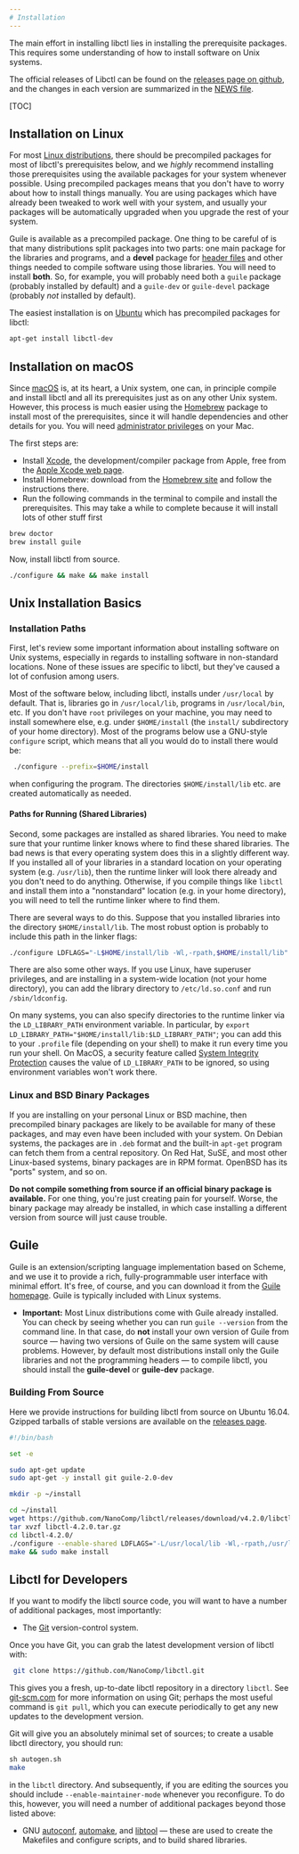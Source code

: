 ```yaml
---
# Installation
---
```


The main effort in installing libctl lies in installing the prerequisite packages. This requires some understanding of how to install software on Unix systems.

The official releases of Libctl can be found on the [releases page on github](https://github.com/NanoComp/libctl/releases), and the changes in each version are summarized in the [NEWS file](https://github.com/NanoComp/libctl/blob/master/NEWS.md).

[TOC]

Installation on Linux
-------------------------

For most [Linux distributions](https://en.wikipedia.org/wiki/Linux_distribution), there should be precompiled packages for most of libctl's prerequisites below, and we *highly* recommend installing those prerequisites using the available packages for your system whenever possible. Using precompiled packages means that you don't have to worry about how to install things manually. You are using packages which have already been tweaked to work well with your system, and usually your packages will be automatically upgraded when you upgrade the rest of your system.

Guile is available as a precompiled package. One thing to be careful of is that many distributions split packages into two parts: one main package for the libraries and programs, and a **devel** package for [header files](https://en.wikipedia.org/wiki/Header_file) and other things needed to compile software using those libraries. You will need to install **both**. So, for example, you will probably need both a `guile` package (probably installed by default) and a `guile-dev` or `guile-devel` package (probably *not* installed by default).

The easiest installation is on [Ubuntu](https://en.wikipedia.org/wiki/Ubuntu_(operating_system)) which has precompiled packages for libctl:

```sh
apt-get install libctl-dev
```

Installation on macOS 
-----------------------

Since [macOS](https://en.wikipedia.org/wiki/macOS) is, at its heart, a Unix system, one can, in principle compile and install libctl and all its prerequisites just as on any other Unix system. However, this process is much easier using the [Homebrew](https://en.wikipedia.org/wiki/Homebrew_(package_management_software)) package to install most of the prerequisites, since it will handle dependencies and other details for you. You will need [administrator privileges](http://support.apple.com/kb/PH3920) on your Mac.

The first steps are:

-   Install [Xcode](https://en.wikipedia.org/wiki/Xcode), the development/compiler package from Apple, free from the [Apple Xcode web page](https://developer.apple.com/xcode/).
-   Install Homebrew: download from the [Homebrew site](http://brew.sh/) and follow the instructions there.
-   Run the following commands in the terminal to compile and install the prerequisites. This may take a while to complete because it will install lots of other stuff first

```sh
brew doctor
brew install guile
```

Now, install libctl from source.

```sh
./configure && make && make install
```

Unix Installation Basics
------------------------

### Installation Paths

First, let's review some important information about installing software on Unix systems, especially in regards to installing software in non-standard locations. None of these issues are specific to libctl, but they've caused a lot of confusion among users.

Most of the software below, including libctl, installs under `/usr/local` by default. That is, libraries go in `/usr/local/lib`, programs in `/usr/local/bin`, etc. If you don't have `root` privileges on your machine, you may need to install somewhere else, e.g. under `$HOME/install` (the `install/` subdirectory of your home directory). Most of the programs below use a GNU-style `configure` script, which means that all you would do to install there would be:

```sh
 ./configure --prefix=$HOME/install
```

when configuring the program. The directories `$HOME/install/lib` etc. are created automatically as needed.

#### Paths for Running (Shared Libraries)

Second, some packages are installed as shared libraries. You need to make sure that your runtime linker knows where to find these shared libraries. The bad news is that every operating system does this in a slightly different way. If you installed all of your libraries in a standard location on your operating system (e.g. `/usr/lib`), then the runtime linker will look there already and you don't need to do anything.  Otherwise, if you compile things like `libctl` and install them into a "nonstandard" location (e.g. in your home directory), you will need to tell the runtime linker where to find them.

There are several ways to do this.  Suppose that you installed libraries into the directory `$HOME/install/lib`. The most robust option is probably to include this path in the linker flags:

```bash
./configure LDFLAGS="-L$HOME/install/lib -Wl,-rpath,$HOME/install/lib"   ...other flags...
```

There are also some other ways.  If you use Linux, have superuser privileges, and are installing in a system-wide location (not your home directory), you can add the library directory to `/etc/ld.so.conf` and run `/sbin/ldconfig`.

On many systems, you can also specify directories to the runtime linker via the `LD_LIBRARY_PATH` environment variable. In particular, by `export LD_LIBRARY_PATH="$HOME/install/lib:$LD_LIBRARY_PATH"`; you can add this to your `.profile` file (depending on your shell) to make it run every time you run your shell. On MacOS, a security feature called [System Integrity Protection](https://en.wikipedia.org/wiki/System_Integrity_Protection) causes the value of `LD_LIBRARY_PATH` to be ignored, so using environment variables won't work there.

### Linux and BSD Binary Packages

If you are installing on your personal Linux or BSD machine, then precompiled binary packages are likely to be available for many of these packages, and may even have been included with your system. On Debian systems, the packages are in `.deb` format and the built-in `apt-get` program can fetch them from a central repository. On Red Hat, SuSE, and most other Linux-based systems, binary packages are in RPM format.  OpenBSD has its "ports" system, and so on.

**Do not compile something from source if an official binary package is available.**  For one thing, you're just creating pain for yourself.  Worse, the binary package may already be installed, in which case installing a different version from source will just cause trouble.

Guile
-----

Guile is an extension/scripting language implementation based on Scheme, and we use it to provide a rich, fully-programmable user interface with minimal effort. It's free, of course, and you can download it from the [Guile homepage](http://www.gnu.org/software/guile/). Guile is typically included with Linux systems.

- **Important:** Most Linux distributions come with Guile already installed. You can check by seeing whether you can run `guile --version` from the command line. In that case, do **not** install your own version of Guile from source &mdash; having two versions of Guile on the same system will cause problems. However, by default most distributions install only the Guile libraries and not the programming headers &mdash; to compile libctl, you should install the **guile-devel** or **guile-dev** package.

### Building From Source

Here we provide instructions for building libctl from source on Ubuntu 16.04. Gzipped tarballs of stable versions are available on the [releases page](https://github.com/NanoComp/libctl/releases).

```bash
#!/bin/bash

set -e

sudo apt-get update
sudo apt-get -y install git guile-2.0-dev

mkdir -p ~/install

cd ~/install
wget https://github.com/NanoComp/libctl/releases/download/v4.2.0/libctl-4.2.0.tar.gz
tar xvzf libctl-4.2.0.tar.gz
cd libctl-4.2.0/
./configure --enable-shared LDFLAGS="-L/usr/local/lib -Wl,-rpath,/usr/local/lib"
make && sudo make install
```

Libctl for Developers
-------------------

If you want to modify the libctl source code, you will want to have a number of additional packages, most importantly:

-   The [Git](https://git-scm.com/) version-control system.

Once you have Git, you can grab the latest development version of libctl with:

```sh
 git clone https://github.com/NanoComp/libctl.git
```

This gives you a fresh, up-to-date libctl repository in a directory `libctl`. See [git-scm.com](https://git-scm.com/) for more information on using Git; perhaps the most useful command is `git pull`, which you can execute periodically to get any new updates to the development version.

Git will give you an absolutely minimal set of sources; to create a usable libctl directory, you should run:

```sh
sh autogen.sh
make
```

in the `libctl` directory. And subsequently, if you are editing the sources you should include `--enable-maintainer-mode` whenever you reconfigure. To do this, however, you will need a number of additional packages beyond those listed above:

-   GNU [autoconf](https://www.gnu.org/software/autoconf/autoconf.html), [automake](https://www.gnu.org/software/automake/), and [libtool](https://www.gnu.org/software/libtool/libtool.html) &mdash; these are used to create the Makefiles and configure scripts, and to build shared libraries.